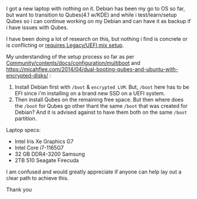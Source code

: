 I got a new laptop with nothing on it. Debian has been my go to OS so far, but want to transition to Qubes(4.1 w/KDE) and while i test/learn/setup Qubes so i can continue working on my Debian and can have it as backup if i have issues with Qubes.

I have been doing a lot of research on this, but nothing i find is concrete or is conflicting or [requires Legacy/UEFI mix setup](https://micahflee.com/2014/04/dual-booting-qubes-and-ubuntu-with-encrypted-disks/).

My understanding of the setup process so far as per [Community/contents/docs/configuration/multiboot](https://github.com/Qubes-Community/Contents/blob/master/docs/configuration/multiboot.md) and https://micahflee.com/2014/04/dual-booting-qubes-and-ubuntu-with-encrypted-disks/ :

1. Install Debian first with `/boot` & `encrypted LVM`. But, `/boot` here has to be EFI since i'm installing on a brand new SSD on a UEFI system. 
2. Then install Qubes on the remaining free space. But then where does the `/boot` for Qubes go other thant the same `/boot` that was created for Debian? And it is advised against to have them both on the same `/boot` partition.

Laptop specs:
- Intel Iris Xe Graphics G7
- Intel Core i7-1165G7
- 32 GB DDR4-3200 Samsung
- 2TB 510 Seagate Firecuda

I am confused and would greatly appreciate if anyone can help lay out a clear path to achieve this.

Thank you